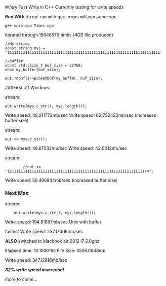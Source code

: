 #Very Fast Write in C++
Currently testing for write speeds

**Run With** do not run with gcc errors will comsume you

	g++ main.cpp Timer.cpp 

iterated through 19048576 times (4GB file produced)

	//My string
	const string mys = "111111111111111111111111111111111111111111111111111111111111111111111111111111111111111111111111111111111111111111111111111111111111111111111111111111111111111111111111111111111111111111111111\n";
	
	//buffer
	const std::size_t buf_size = 32768;
	char my_buffer[buf_size];
	
	out.rdbuf()->pubsetbuf(my_buffer, buf_size);

###First off Windows

stream:

	out.write(mys.c_str(), mys.length()); 

Write speed: 48.211772mb/sec 
Write speed: 62.732423mb/sec (increased buffer size)

stream:
	
	out << mys.c_str(); 

Write speed: 46.67032mb/sec
Write speed: 42.0012mb/sec

stream:

			//out << "11111111111111111111111111111111111111111111111111111111111111\n"; 

Write speed: 50.406844mb/sec (increased buffer size)

### Next Mac

stream:
	
		out.write(mys.c_str(), mys.length());

Write speed: 194.81867mb/sec Unix with buffer

fastest Write speed: 237.17066mb/sec

**ALSO** switched to Macbook air 2012 i7 2.0ghz

Elapsed time: 10.100016s	File Size: 3506.0648mb

Write speed: 347.12816mb/sec

***32% write speed inscrease!***


more to come...
